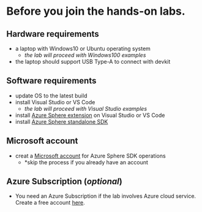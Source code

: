 # Before you join the hands-on labs.
## Hardware requirements
- a laptop with Windows10 or Ubuntu operating system
    - *the lab will proceed with Windows100 examples*
- the laptop should support USB Type-A to connect with devkit

## Software requirements
- update OS to the latest build
- install Visual Studio or VS Code
    - *the lab will proceed with Visual Studio examples*
- install [Azure Sphere extension](https://marketplace.visualstudio.com/items?itemName=AzureSphereTeam.AzureSphereSDKforVisualStudio2019) on Visual Studio or VS Code
- install [Azure Sphere standalone SDK](https://docs.microsoft.com/en-us/azure-sphere/install/install-sdk?pivots=visual-studio#install-the-azure-sphere-sdk)

## Microsoft account
- creat a [Microsoft account](https://account.microsoft.com/account?lang=en) for Azure Sphere SDK operations
    - *skip the process if you already have an account

## Azure Subscription (*optional*)
- You need an Azure Subscription if the lab involves Azure cloud service. Create a free account [here](https://azure.microsoft.com/en-us/free/).